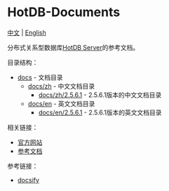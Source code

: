 # HotDB-Documents

[中文](README.md) | [English](README_en.md)

分布式关系型数据库[HotDB Server](https://www.hotdb.com/server)的参考文档。

目录结构：

* [docs](docs) - 文档目录
  * [docs/zh](docs/zh) - 中文文档目录
    * [docs/zh/2.5.6.1](docs/zh/2.5.6.1) - 2.5.6.1版本的中文文档目录
  * [docs/en](docs/en) - 英文文档目录
    * [docs/en/2.5.6.1](docs/en/2.5.6.1) - 2.5.6.1版本的英文文档目录

相关链接：

* [官方网站](https://www.hotdb.com)
* [参考文档](https://hotdb-community.github.io/hotdb-documents#/zh/)

参考链接：

* [docsify](https://docsify.js.org/#/)
